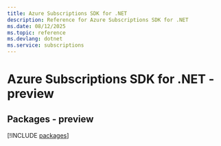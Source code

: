 ```yaml
---
title: Azure Subscriptions SDK for .NET
description: Reference for Azure Subscriptions SDK for .NET
ms.date: 08/12/2025
ms.topic: reference
ms.devlang: dotnet
ms.service: subscriptions
---
```

# Azure Subscriptions SDK for .NET - preview
## Packages - preview
[!INCLUDE [packages](subscriptions-index.md)]